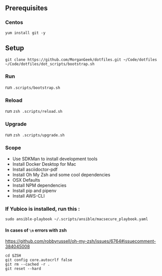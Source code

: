 ## Prerequisites

### Centos
`yum install git -y`

## Setup
```
git clone https://github.com/MorganGeek/dotfiles.git ~/Code/dotfiles
~/Code/dotfiles/dot_scripts/bootstrap.sh
```

### Run
run `.scripts/bootstrap.sh`

### Reload
run `zsh .scripts/reload.sh`

### Upgrade
run `zsh .scripts/upgrade.sh`

### Scope
* Use SDKMan to install development tools
* Install Docker Desktop for Mac
* Install asciidoctor-pdf
* Install Oh My Zsh and some cool dependencies
* OSX Defaults
* Install NPM dependencies
* Install pip and pipenv
* Install AWS-CLI

### If Yubico is installed, run this :
`sudo ansible-playbook ~/.scripts/ansible/macsecure_playbook.yaml`

#### In cases of `\n` errors with zsh
https://github.com/robbyrussell/oh-my-zsh/issues/6764#issuecomment-384045008
```
cd $ZSH
git config core.autocrlf false
git rm --cached -r .
git reset --hard
```
